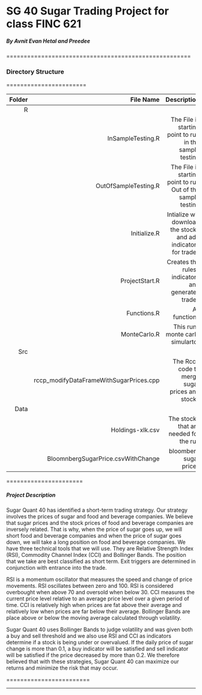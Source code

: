 # SG 40 Sugar Trading Project for class FINC 621 
##### By Avnit Evan Hetal and Preedee
=====================================================

### Directory Structure
=======================

|Folder |File Name |Description |
------------:|------------:|------------:|
|R   |      | | 
|    | InSampleTesting.R|The File is starting point to run in the sample testing|
|      |OutOfSampleTesting.R|The File is starting point to run Out of the sample testing|
|      |Initialize.R| Intialize will download the stocks and add indicators for trades|
|      |ProjectStart.R| Creates the rules , indicators and generates trades |
|      |Functions.R| All functions |
|      |MonteCarlo.R| This runs monte carlo simulartor|
|Src    |           | |
|      |rccp_modifyDataFrameWithSugarPrices.cpp|The Rccp code to merge sugar prices and stocks |
|Data    |           |  |
|    |Holdings-xlk.csv | The stocks that are needed for the run |
|    | BloomnbergSugarPrice.csvWithChange| bloomberg sugar prices |

======================
##### Project Description

Sugar Quant 40 has identified a short-term trading strategy. Our strategy involves the prices of sugar and food and beverage companies. We believe that sugar prices and the stock prices of food and beverage companies are inversely related. That is why, when the price of sugar goes up, we will short food and beverage companies and when the price of sugar goes down, we will take a long position on food and beverage companies. We have three technical tools that we will use. They are Relative Strength Index (RSI), Commodity Channel Index (CCI) and Bollinger Bands. The position that we take are best classified as short term. Exit triggers are determined in conjunction with entrance into the trade.

RSI is a momentum oscillator that measures the speed and change of price movements. RSI oscillates between zero and 100. RSI is considered overbought when above 70 and oversold when below 30. CCI measures the current price level relative to an average price level over a given period of time. CCI is relatively high when prices are fat above their average and relatively low when prices are far below their average. Bollinger Bands are place above or below the moving average calculated through volatility. 

Sugar Quant 40 uses Bollinger Bands to judge volatility and was given both a buy and sell threshold and we also use RSI and CCI as indicators determine if a stock is being under or overvalued.  If the daily price of sugar change is more than 0.1, a buy indicator will be satisfied and sell indicator will be satisfied if the price decreased by more than 0.2. We therefore believed that with these strategies, Sugar Quant 40 can maximize our returns and minimize the risk that may occur.

========================





-------------------------



